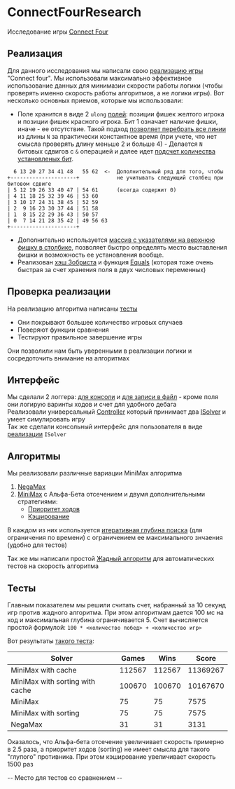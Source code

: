 # ConnectFourResearch

Исследование игры [Connect Four](https://ru.wikipedia.org/wiki/%D0%A7%D0%B5%D1%82%D1%8B%D1%80%D0%B5_%D0%B2_%D1%80%D1%8F%D0%B4)

## Реализация

Для данного исследования мы написали свою
[реализацию игры](https://github.com/OptimumDev/ConnectFourResearch/blob/master/ConnectFourResearch/ConnectFour/Board.cs)
"Connect four". Мы использовали максимально эффективное использование данных для минимазии скорости работы логики (чтобы проверять именно скорость работы алгоритмов, а не логики игры). Вот несколько основных приемов, которые мы использовали:
 - Поле хранится в виде 2 `ulong`
 [полей](https://github.com/OptimumDev/ConnectFourResearch/blob/master/ConnectFourResearch/ConnectFour/Board.cs#L23): позиции фишек желтого игрока и позиции фишек красного игрока. Бит 1 означает наличие фишки, иначе - ее отсутствие. Такой подход
 [позволяет перебрать все линии](https://github.com/OptimumDev/ConnectFourResearch/blob/master/ConnectFourResearch/ConnectFour/Board.cs#L88)
из длины `N` за практически константное время (при учете, что нет смысла проверять длину меньше 2 и больше 4) - Делается `N` битовых сдвигов с `&` операцией и далее идет [подсчет количества установленых бит](https://github.com/OptimumDev/ConnectFourResearch/blob/master/ConnectFourResearch/Extensions/UlongExtensions.cs#L5).
~~~
  6 13 20 27 34 41 48   55 62  <-  Дополнительный ряд для того, чтобы 
+---------------------+            не учитывать следующий столбец при битовом сдвиге
| 5 12 19 26 33 40 47 | 54 61      (всегда содержит 0)
| 4 11 18 25 32 39 46 | 53 60
| 3 10 17 24 31 38 45 | 52 59
| 2  9 16 23 30 37 44 | 51 58
| 1  8 15 22 29 36 43 | 50 57
| 0  7 14 21 28 35 42 | 49 56 63  
+---------------------+
~~~
 - Дополнительно используется [массив с указателями на верхнюю фишку в столбике](https://github.com/OptimumDev/ConnectFourResearch/blob/master/ConnectFourResearch/ConnectFour/Board.cs#L25), позволяет быстро определять место выставления фишки и возможность ее установления вообще.
 - Реализован
[хэш Зобриста](https://github.com/OptimumDev/ConnectFourResearch/blob/master/ConnectFourResearch/ConnectFour/Board.cs#L122)
и функция 
[Equals](https://github.com/OptimumDev/ConnectFourResearch/blob/master/ConnectFourResearch/ConnectFour/Board.cs#L50)
(которая тоже очень быстрая за счет хранения поля в двух числовых переменных)
 
## Проверка реализации

На реализацию алгоритма написаны 
[тесты](https://github.com/OptimumDev/ConnectFourResearch/blob/master/ConnectFourResearch/Tests/BoardTests.cs)
 - Они покрывают большее количество игровых случаев
 - Поверяют функции сравнения
 - Тестируют правильное завершение игры
 
Они позволили нам быть уверенными в реализации логики и сосредоточить внимание на алгоритмах

## Интерфейс
 
Мы сделали 2 логгера: 
[для консоли](https://github.com/OptimumDev/ConnectFourResearch/blob/master/ConnectFourResearch/Logging/ConsoleBoardLogger.cs)
и 
[для записи в файл](https://github.com/OptimumDev/ConnectFourResearch/blob/master/ConnectFourResearch/Logging/FileBoardLogger.cs) - кроме поля они логирую варинты ходов и счет для удобного дебага  
Реализовали универсальный
[Controller](https://github.com/OptimumDev/ConnectFourResearch/blob/master/ConnectFourResearch/ConnectFour/Controller.cs)
который принимает два
[ISolver](https://github.com/OptimumDev/ConnectFourResearch/blob/master/ConnectFourResearch/Algorithms/ISolver.cs) и умеет симулировать игру  
Так же сделали консольный интерфейс для пользователя в виде
[реализации](https://github.com/OptimumDev/ConnectFourResearch/blob/master/ConnectFourResearch/Solvers/ConsoleSolver.cs)
`ISolver`

## Алгоритмы

Мы реализовали различные вариации MiniMax алгоритма
 1. [NegaMax](https://github.com/OptimumDev/ConnectFourResearch/blob/master/ConnectFourResearch/Solvers/NegaMaxSolver.cs)
 2. [MiniMax](https://github.com/OptimumDev/ConnectFourResearch/blob/master/ConnectFourResearch/Solvers/MiniMaxSolver.cs) с Альфа-Бета отсечением и двумя дополнительными стратегиями:
    - [Приоритет ходов](https://github.com/OptimumDev/ConnectFourResearch/blob/master/ConnectFourResearch/Solvers/MiniMaxSolver.cs#L162)
    - [Кэширование](https://github.com/OptimumDev/ConnectFourResearch/blob/master/ConnectFourResearch/Solvers/MiniMaxSolver.cs#L72)
 
В каждом из них используется [итеративная глубина поиска](https://github.com/OptimumDev/ConnectFourResearch/blob/master/ConnectFourResearch/Solvers/MiniMaxSolver.cs#L35) (для ограничения по времени) с ограничением ее максимального знчаения (удобно для тестов)

Так же мы написали простой
[Жадный алгоритм](https://github.com/OptimumDev/ConnectFourResearch/blob/master/ConnectFourResearch/Solvers/GreedySolver.cs)
для автоматических тестов на скорость алгоритма

## Тесты

Главным показателем мы решили считать счет, набранный за 10 секунд игр против жадного алгоритма. При этом алгоритмам дается 100 мс на ход и максимальная глубина ограничивается 5. Счет вычисляется простой формулой: `100 * <количество побед> + <количество игр>`

Вот результаты
[такого теста](https://github.com/OptimumDev/ConnectFourResearch/blob/master/ConnectFourResearch/Tests/SpeedTests.cs#L19):

| Solver | Games | Wins | Score |
| --- | --- | --- | --- |
| MiniMax with cache | 112567 | 112567 | 11369267 |
| MiniMax with sorting with cache | 100670 | 100670 | 10167670 |
| MiniMax | 75 | 75 | 7575 |
| MiniMax with sorting | 75 | 75 | 7575 |
| NegaMax | 31 | 31 | 3131 |

Оказалось, что Альфа-бета отсечение увеличивает скорость примерно в 2.5 раза, а приоритет ходов (sorting) не имеет смысла для такого "глупого" противника. При этом кэширование увеличивает скорость 1500 раз

-- Место для тестов со сравнением --

